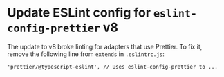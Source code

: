 # Update ESLint config for `eslint-config-prettier` v8

The update to v8 broke linting for adapters that use Prettier. To fix it, remove the following line from `extends` in `.eslintrc.js`:

```
'prettier/@typescript-eslint', // Uses eslint-config-prettier to ...
```
